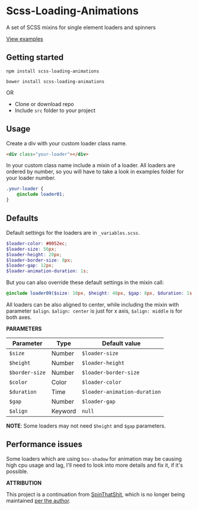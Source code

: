# Scss-Loading-Animations
A set of SCSS mixins for single element loaders and spinners 

[View examples](https://luebster.github.io/scss-loader-animations/)

## Getting started


```
npm install scss-loading-animations
```
```
bower install scss-loading-animations
```

OR

* Clone or download repo
* Include `src` folder to your project



## Usage

Create a div with your custom loader class name.

```html
<div class="your-loader"></div>
```

In your custom class name include a mixin of a loader. All loaders are ordered by number, so you will have to take a look in examples folder for your loader number.

```scss
.your-loader {
    @include loader01;
}
```

## Defaults
Default settings for the loaders are in `_variables.scss`.

```scss
$loader-color: #0052ec;
$loader-size: 56px;
$loader-height: 20px;
$loader-border-size: 8px;
$loader-gap: 12px;
$loader-animation-duration: 1s;
```

But you can also override these default settings in the mixin call:

```scss
@include loader09($size: 10px, $height: 48px, $gap: 8px, $duration: 1s, $align: middle);
```

All loaders can be also aligned to center, while including the mixin with parameter `$align`. `$align: center` is just for x axis, `$align: middle` is for both axes.

**PARAMETERS**


Parameter | Type | Default value |
------------ | ------------- | ------------- |
`$size` | Number | `$loader-size` |
`$height` | Number | `$loader-height` |
`$border-size` | Number | `$loader-border-size` |
`$color` | Color | `$loader-color` |
`$duration` | Time | `$loader-animation-duration` |
`$gap` | Number | `$loader-gap` |
`$align` | Keyword | `null` |


**NOTE**: Some loaders may not need `$height` and `$gap` parameters.

## Performance issues

Some loaders which are using `box-shadow` for animation may be causing high cpu usage and lag, I'll need to look into more details and fix it, if it's possible.

**ATTRIBUTION**

This project is a continuation from [SpinThatShit](https://github.com/MatejKustec/SpinThatShit), which is no longer being maintained [per the author](https://github.com/MatejKustec/SpinThatShit/issues/10#issuecomment-984859922).
